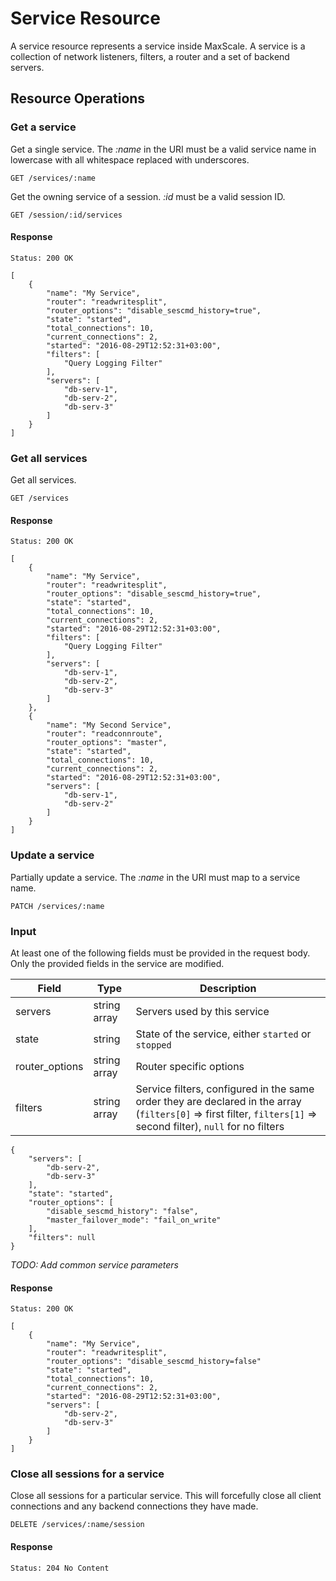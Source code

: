 # Service Resource

A service resource represents a service inside MaxScale. A service is a
collection of network listeners, filters, a router and a set of backend servers.

## Resource Operations

### Get a service

Get a single service. The _:name_ in the URI must be a valid service name in
lowercase with all whitespace replaced with underscores.

```
GET /services/:name
```

Get the owning service of a session. _:id_ must be a valid session ID.

```
GET /session/:id/services
```

#### Response

```
Status: 200 OK

[
    {
        "name": "My Service",
        "router": "readwritesplit",
        "router_options": "disable_sescmd_history=true",
        "state": "started",
        "total_connections": 10,
        "current_connections": 2,
        "started": "2016-08-29T12:52:31+03:00",
        "filters": [
            "Query Logging Filter"
        ],
        "servers": [
            "db-serv-1",
            "db-serv-2",
            "db-serv-3"
        ]
    }
]
```

### Get all services

Get all services.

```
GET /services
```

#### Response

```
Status: 200 OK

[
    {
        "name": "My Service",
        "router": "readwritesplit",
        "router_options": "disable_sescmd_history=true",
        "state": "started",
        "total_connections": 10,
        "current_connections": 2,
        "started": "2016-08-29T12:52:31+03:00",
        "filters": [
            "Query Logging Filter"
        ],
        "servers": [
            "db-serv-1",
            "db-serv-2",
            "db-serv-3"
        ]
    },
    {
        "name": "My Second Service",
        "router": "readconnroute",
        "router_options": "master",
        "state": "started",
        "total_connections": 10,
        "current_connections": 2,
        "started": "2016-08-29T12:52:31+03:00",
        "servers": [
            "db-serv-1",
            "db-serv-2"
        ]
    }
]
```

### Update a service

Partially update a service. The _:name_ in the URI must map to a service name.

```
PATCH /services/:name
```

### Input

At least one of the following fields must be provided in the request body. Only
the provided fields in the service are modified.

|Field         |Type        |Description                                        |
|--------------|------------|---------------------------------------------------|
|servers       |string array|Servers used by this service                       |
|state         |string      |State of the service, either `started` or `stopped`|
|router_options|string array|Router specific options                            |
|filters       |string array|Service filters, configured in the same order they are declared in the array (`filters[0]` => first filter, `filters[1]` => second filter), `null` for no filters|

```
{
    "servers": [
        "db-serv-2",
        "db-serv-3"
    ],
    "state": "started",
    "router_options": [
        "disable_sescmd_history": "false",
        "master_failover_mode": "fail_on_write"
    ],
    "filters": null
}
```
_TODO: Add common service parameters_

#### Response

```
Status: 200 OK

[
    {
        "name": "My Service",
        "router": "readwritesplit",
        "router_options": "disable_sescmd_history=false"
        "state": "started",
        "total_connections": 10,
        "current_connections": 2,
        "started": "2016-08-29T12:52:31+03:00",
        "servers": [
            "db-serv-2",
            "db-serv-3"
        ]
    }
]
```

### Close all sessions for a service

Close all sessions for a particular service. This will forcefully close all
client connections and any backend connections they have made.

```
DELETE /services/:name/session
```

#### Response

```
Status: 204 No Content
```
